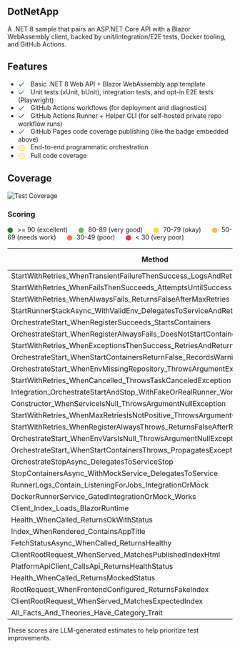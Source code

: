 ## DotNetApp

A .NET 8 sample that pairs an ASP.NET Core API with a Blazor WebAssembly client, backed by unit/integration/E2E tests, Docker tooling, and GitHub Actions.

## Features

 - <svg xmlns="http://www.w3.org/2000/svg" width="16" height="16" style="vertical-align:middle;margin-right:8px;" viewBox="0 0 16 16" aria-hidden="true"><path d="M2 8l3 3 7-7" stroke="#2e7d32" stroke-width="1.6" fill="none" stroke-linecap="round" stroke-linejoin="round"/></svg> Basic .NET 8 Web API + Blazor WebAssembly app template
 - <svg xmlns="http://www.w3.org/2000/svg" width="16" height="16" style="vertical-align:middle;margin-right:8px;" viewBox="0 0 16 16" aria-hidden="true"><path d="M2 8l3 3 7-7" stroke="#2e7d32" stroke-width="1.6" fill="none" stroke-linecap="round" stroke-linejoin="round"/></svg> Unit tests (xUnit, bUnit), integration tests, and opt-in E2E tests (Playwright)
 - <svg xmlns="http://www.w3.org/2000/svg" width="16" height="16" style="vertical-align:middle;margin-right:8px;" viewBox="0 0 16 16" aria-hidden="true"><path d="M2 8l3 3 7-7" stroke="#2e7d32" stroke-width="1.6" fill="none" stroke-linecap="round" stroke-linejoin="round"/></svg> GitHub Actions workflows (for deployment and diagnostics)
 - <svg xmlns="http://www.w3.org/2000/svg" width="16" height="16" style="vertical-align:middle;margin-right:8px;" viewBox="0 0 16 16" aria-hidden="true"><path d="M2 8l3 3 7-7" stroke="#2e7d32" stroke-width="1.6" fill="none" stroke-linecap="round" stroke-linejoin="round"/></svg> GitHub Actions Runner + Helper CLI (for self-hosted private repo workflow runs)
 - <svg xmlns="http://www.w3.org/2000/svg" width="16" height="16" style="vertical-align:middle;margin-right:8px;" viewBox="0 0 16 16" aria-hidden="true"><path d="M2 8l3 3 7-7" stroke="#2e7d32" stroke-width="1.6" fill="none" stroke-linecap="round" stroke-linejoin="round"/></svg> GitHub Pages code coverage publishing (like the badge embedded above)
 - <svg xmlns="http://www.w3.org/2000/svg" width="16" height="16" style="vertical-align:middle;margin-right:8px;" viewBox="0 0 16 16" aria-hidden="true"><circle cx="8" cy="8" r="6" stroke="#fdd835" stroke-width="1.6" fill="none"/><path d="M8 5v3l2 1" stroke="#fdd835" stroke-width="1.6" stroke-linecap="round" stroke-linejoin="round" fill="none"/></svg> End-to-end programmatic  orchestration
 - <svg xmlns="http://www.w3.org/2000/svg" width="16" height="16" style="vertical-align:middle;margin-right:8px;" viewBox="0 0 16 16" aria-hidden="true"><circle cx="8" cy="8" r="6" stroke="#fdd835" stroke-width="1.6" fill="none"/><path d="M8 5v3l2 1" stroke="#fdd835" stroke-width="1.6" stroke-linecap="round" stroke-linejoin="round" fill="none"/></svg> Full code coverage

## Coverage

![Test Coverage](https://hutchisonkim.github.io/dot-net-app/coverage-summary.svg)

### Scoring

<div style="margin-bottom:8px;">
	<span style="display:inline-block;width:12px;height:12px;border-radius:50%;background:#2e7d32;margin-right:6px;vertical-align:middle;"></span> >= 90 (excellent) &nbsp;
	<span style="display:inline-block;width:12px;height:12px;border-radius:50%;background:#66bb6a;margin:0 6px 0 12px;vertical-align:middle;"></span> 80-89 (very good) &nbsp;
	<span style="display:inline-block;width:12px;height:12px;border-radius:50%;background:#fdd835;margin:0 6px 0 12px;vertical-align:middle;"></span> 70-79 (okay) &nbsp;
	<span style="display:inline-block;width:12px;height:12px;border-radius:50%;background:#ffb74d;margin:0 6px 0 12px;vertical-align:middle;"></span> 50-69 (needs work) &nbsp;
	<span style="display:inline-block;width:12px;height:12px;border-radius:50%;background:#ff7043;margin:0 6px 0 12px;vertical-align:middle;"></span> 30-49 (poor) &nbsp;
	<span style="display:inline-block;width:12px;height:12px;border-radius:50%;background:#e53935;margin:0 6px 0 12px;vertical-align:middle;"></span> &lt; 30 (very poor)
</div>

| Method | File | Isolation (30%) | Repeatability (30%) | Speed (20%) | Maintainability (20%) | Average |
|---|---:|---:|---:|---:|---:|---:|
| StartWithRetries_WhenTransientFailureThenSuccess_LogsAndReturnsTrue | tests/GitHub.Runner.Docker.Tests/RunnerManagerTests.cs | <span style="display:inline-block;width:12px;height:12px;border-radius:50%;background:#2e7d32;margin-right:6px;vertical-align:middle;"></span>90 | <span style="display:inline-block;width:12px;height:12px;border-radius:50%;background:#2e7d32;margin-right:6px;vertical-align:middle;"></span>90 | <span style="display:inline-block;width:12px;height:12px;border-radius:50%;background:#66bb6a;margin-right:6px;vertical-align:middle;"></span>80 | <span style="display:inline-block;width:12px;height:12px;border-radius:50%;background:#66bb6a;margin-right:6px;vertical-align:middle;"></span>80 | <span style="display:inline-block;width:12px;height:12px;border-radius:50%;background:#66bb6a;margin-right:6px;vertical-align:middle;"></span>85 |
| StartWithRetries_WhenFailsThenSucceeds_AttemptsUntilSuccess | tests/GitHub.Runner.Docker.Tests/RunnerManagerTests.cs | <span style="display:inline-block;width:12px;height:12px;border-radius:50%;background:#2e7d32;margin-right:6px;vertical-align:middle;"></span>90 | <span style="display:inline-block;width:12px;height:12px;border-radius:50%;background:#2e7d32;margin-right:6px;vertical-align:middle;"></span>90 | <span style="display:inline-block;width:12px;height:12px;border-radius:50%;background:#66bb6a;margin-right:6px;vertical-align:middle;"></span>80 | <span style="display:inline-block;width:12px;height:12px;border-radius:50%;background:#66bb6a;margin-right:6px;vertical-align:middle;"></span>80 | <span style="display:inline-block;width:12px;height:12px;border-radius:50%;background:#66bb6a;margin-right:6px;vertical-align:middle;"></span>85 |
| StartWithRetries_WhenAlwaysFails_ReturnsFalseAfterMaxRetries | tests/GitHub.Runner.Docker.Tests/RunnerManagerTests.cs | <span style="display:inline-block;width:12px;height:12px;border-radius:50%;background:#2e7d32;margin-right:6px;vertical-align:middle;"></span>90 | <span style="display:inline-block;width:12px;height:12px;border-radius:50%;background:#2e7d32;margin-right:6px;vertical-align:middle;"></span>90 | <span style="display:inline-block;width:12px;height:12px;border-radius:50%;background:#66bb6a;margin-right:6px;vertical-align:middle;"></span>80 | <span style="display:inline-block;width:12px;height:12px;border-radius:50%;background:#66bb6a;margin-right:6px;vertical-align:middle;"></span>80 | <span style="display:inline-block;width:12px;height:12px;border-radius:50%;background:#66bb6a;margin-right:6px;vertical-align:middle;"></span>85 |
| StartRunnerStackAsync_WithValidEnv_DelegatesToServiceAndReturnsTrue | tests/GitHub.Runner.Docker.Tests/RunnerManagerTests.cs | <span style="display:inline-block;width:12px;height:12px;border-radius:50%;background:#2e7d32;margin-right:6px;vertical-align:middle;"></span>90 | <span style="display:inline-block;width:12px;height:12px;border-radius:50%;background:#2e7d32;margin-right:6px;vertical-align:middle;"></span>90 | <span style="display:inline-block;width:12px;height:12px;border-radius:50%;background:#66bb6a;margin-right:6px;vertical-align:middle;"></span>80 | <span style="display:inline-block;width:12px;height:12px;border-radius:50%;background:#66bb6a;margin-right:6px;vertical-align:middle;"></span>80 | <span style="display:inline-block;width:12px;height:12px;border-radius:50%;background:#66bb6a;margin-right:6px;vertical-align:middle;"></span>85 |
| OrchestrateStart_WhenRegisterSucceeds_StartsContainers | tests/GitHub.Runner.Docker.Tests/RunnerManagerTests.cs | <span style="display:inline-block;width:12px;height:12px;border-radius:50%;background:#2e7d32;margin-right:6px;vertical-align:middle;"></span>90 | <span style="display:inline-block;width:12px;height:12px;border-radius:50%;background:#2e7d32;margin-right:6px;vertical-align:middle;"></span>90 | <span style="display:inline-block;width:12px;height:12px;border-radius:50%;background:#66bb6a;margin-right:6px;vertical-align:middle;"></span>80 | <span style="display:inline-block;width:12px;height:12px;border-radius:50%;background:#66bb6a;margin-right:6px;vertical-align:middle;"></span>80 | <span style="display:inline-block;width:12px;height:12px;border-radius:50%;background:#66bb6a;margin-right:6px;vertical-align:middle;"></span>85 |
| OrchestrateStart_WhenRegisterAlwaysFails_DoesNotStartContainers | tests/GitHub.Runner.Docker.Tests/RunnerManagerTests.cs | <span style="display:inline-block;width:12px;height:12px;border-radius:50%;background:#2e7d32;margin-right:6px;vertical-align:middle;"></span>90 | <span style="display:inline-block;width:12px;height:12px;border-radius:50%;background:#2e7d32;margin-right:6px;vertical-align:middle;"></span>90 | <span style="display:inline-block;width:12px;height:12px;border-radius:50%;background:#66bb6a;margin-right:6px;vertical-align:middle;"></span>80 | <span style="display:inline-block;width:12px;height:12px;border-radius:50%;background:#66bb6a;margin-right:6px;vertical-align:middle;"></span>80 | <span style="display:inline-block;width:12px;height:12px;border-radius:50%;background:#66bb6a;margin-right:6px;vertical-align:middle;"></span>85 |
| StartWithRetries_WhenExceptionsThenSuccess_RetriesAndReturnsTrue | tests/GitHub.Runner.Docker.Tests/RunnerManagerTests.cs | <span style="display:inline-block;width:12px;height:12px;border-radius:50%;background:#2e7d32;margin-right:6px;vertical-align:middle;"></span>90 | <span style="display:inline-block;width:12px;height:12px;border-radius:50%;background:#2e7d32;margin-right:6px;vertical-align:middle;"></span>90 | <span style="display:inline-block;width:12px;height:12px;border-radius:50%;background:#66bb6a;margin-right:6px;vertical-align:middle;"></span>80 | <span style="display:inline-block;width:12px;height:12px;border-radius:50%;background:#66bb6a;margin-right:6px;vertical-align:middle;"></span>80 | <span style="display:inline-block;width:12px;height:12px;border-radius:50%;background:#66bb6a;margin-right:6px;vertical-align:middle;"></span>85 |
| OrchestrateStart_WhenStartContainersReturnFalse_RecordsWarningAndReturnsFalse | tests/GitHub.Runner.Docker.Tests/RunnerManagerTests.cs | <span style="display:inline-block;width:12px;height:12px;border-radius:50%;background:#66bb6a;margin-right:6px;vertical-align:middle;"></span>85 | <span style="display:inline-block;width:12px;height:12px;border-radius:50%;background:#66bb6a;margin-right:6px;vertical-align:middle;"></span>85 | <span style="display:inline-block;width:12px;height:12px;border-radius:50%;background:#fdd835;margin-right:6px;vertical-align:middle;"></span>75 | <span style="display:inline-block;width:12px;height:12px;border-radius:50%;background:#66bb6a;margin-right:6px;vertical-align:middle;"></span>80 | <span style="display:inline-block;width:12px;height:12px;border-radius:50%;background:#66bb6a;margin-right:6px;vertical-align:middle;"></span>82 |
| OrchestrateStart_WhenEnvMissingRepository_ThrowsArgumentException | tests/GitHub.Runner.Docker.Tests/RunnerManagerTests.cs | <span style="display:inline-block;width:12px;height:12px;border-radius:50%;background:#2e7d32;margin-right:6px;vertical-align:middle;"></span>90 | <span style="display:inline-block;width:12px;height:12px;border-radius:50%;background:#2e7d32;margin-right:6px;vertical-align:middle;"></span>95 | <span style="display:inline-block;width:12px;height:12px;border-radius:50%;background:#66bb6a;margin-right:6px;vertical-align:middle;"></span>85 | <span style="display:inline-block;width:12px;height:12px;border-radius:50%;background:#66bb6a;margin-right:6px;vertical-align:middle;"></span>85 | <span style="display:inline-block;width:12px;height:12px;border-radius:50%;background:#66bb6a;margin-right:6px;vertical-align:middle;"></span>89 |
| StartWithRetries_WhenCancelled_ThrowsTaskCanceledException | tests/GitHub.Runner.Docker.Tests/RunnerManagerTests.cs | <span style="display:inline-block;width:12px;height:12px;border-radius:50%;background:#66bb6a;margin-right:6px;vertical-align:middle;"></span>80 | <span style="display:inline-block;width:12px;height:12px;border-radius:50%;background:#66bb6a;margin-right:6px;vertical-align:middle;"></span>80 | <span style="display:inline-block;width:12px;height:12px;border-radius:50%;background:#ffb74d;margin-right:6px;vertical-align:middle;"></span>70 | <span style="display:inline-block;width:12px;height:12px;border-radius:50%;background:#66bb6a;margin-right:6px;vertical-align:middle;"></span>80 | <span style="display:inline-block;width:12px;height:12px;border-radius:50%;background:#ffb74d;margin-right:6px;vertical-align:middle;"></span>78 |
| Integration_OrchestrateStartAndStop_WithFakeOrRealRunner_WorksBasedOnEnv | tests/GitHub.Runner.Docker.Tests/RunnerManagerTests.cs | <span style="display:inline-block;width:12px;height:12px;border-radius:50%;background:#e53935;margin-right:6px;vertical-align:middle;"></span>30 | <span style="display:inline-block;width:12px;height:12px;border-radius:50%;background:#ff7043;margin-right:6px;vertical-align:middle;"></span>50 | <span style="display:inline-block;width:12px;height:12px;border-radius:50%;background:#e53935;margin-right:6px;vertical-align:middle;"></span>30 | <span style="display:inline-block;width:12px;height:12px;border-radius:50%;background:#ffb74d;margin-right:6px;vertical-align:middle;"></span>60 | <span style="display:inline-block;width:12px;height:12px;border-radius:50%;background:#ff7043;margin-right:6px;vertical-align:middle;"></span>43 |
| Constructor_WhenServiceIsNull_ThrowsArgumentNullException | tests/GitHub.Runner.Docker.Tests/RunnerManagerTests.cs | <span style="display:inline-block;width:12px;height:12px;border-radius:50%;background:#2e7d32;margin-right:6px;vertical-align:middle;"></span>95 | <span style="display:inline-block;width:12px;height:12px;border-radius:50%;background:#2e7d32;margin-right:6px;vertical-align:middle;"></span>95 | <span style="display:inline-block;width:12px;height:12px;border-radius:50%;background:#2e7d32;margin-right:6px;vertical-align:middle;"></span>95 | <span style="display:inline-block;width:12px;height:12px;border-radius:50%;background:#66bb6a;margin-right:6px;vertical-align:middle;"></span>90 | <span style="display:inline-block;width:12px;height:12px;border-radius:50%;background:#2e7d32;margin-right:6px;vertical-align:middle;"></span>94 |
| StartWithRetries_WhenMaxRetriesIsNotPositive_ThrowsArgumentOutOfRange | tests/GitHub.Runner.Docker.Tests/RunnerManagerTests.cs | <span style="display:inline-block;width:12px;height:12px;border-radius:50%;background:#2e7d32;margin-right:6px;vertical-align:middle;"></span>90 | <span style="display:inline-block;width:12px;height:12px;border-radius:50%;background:#2e7d32;margin-right:6px;vertical-align:middle;"></span>90 | <span style="display:inline-block;width:12px;height:12px;border-radius:50%;background:#66bb6a;margin-right:6px;vertical-align:middle;"></span>85 | <span style="display:inline-block;width:12px;height:12px;border-radius:50%;background:#66bb6a;margin-right:6px;vertical-align:middle;"></span>85 | <span style="display:inline-block;width:12px;height:12px;border-radius:50%;background:#66bb6a;margin-right:6px;vertical-align:middle;"></span>88 |
| StartWithRetries_WhenRegisterAlwaysThrows_ReturnsFalseAfterRetries | tests/GitHub.Runner.Docker.Tests/RunnerManagerTests.cs | <span style="display:inline-block;width:12px;height:12px;border-radius:50%;background:#66bb6a;margin-right:6px;vertical-align:middle;"></span>85 | <span style="display:inline-block;width:12px;height:12px;border-radius:50%;background:#66bb6a;margin-right:6px;vertical-align:middle;"></span>85 | <span style="display:inline-block;width:12px;height:12px;border-radius:50%;background:#fdd835;margin-right:6px;vertical-align:middle;"></span>75 | <span style="display:inline-block;width:12px;height:12px;border-radius:50%;background:#66bb6a;margin-right:6px;vertical-align:middle;"></span>80 | <span style="display:inline-block;width:12px;height:12px;border-radius:50%;background:#66bb6a;margin-right:6px;vertical-align:middle;"></span>82 |
| OrchestrateStart_WhenEnvVarsIsNull_ThrowsArgumentNullException | tests/GitHub.Runner.Docker.Tests/RunnerManagerTests.cs | <span style="display:inline-block;width:12px;height:12px;border-radius:50%;background:#2e7d32;margin-right:6px;vertical-align:middle;"></span>90 | <span style="display:inline-block;width:12px;height:12px;border-radius:50%;background:#2e7d32;margin-right:6px;vertical-align:middle;"></span>90 | <span style="display:inline-block;width:12px;height:12px;border-radius:50%;background:#66bb6a;margin-right:6px;vertical-align:middle;"></span>85 | <span style="display:inline-block;width:12px;height:12px;border-radius:50%;background:#66bb6a;margin-right:6px;vertical-align:middle;"></span>85 | <span style="display:inline-block;width:12px;height:12px;border-radius:50%;background:#66bb6a;margin-right:6px;vertical-align:middle;"></span>88 |
| OrchestrateStart_WhenStartContainersThrows_PropagatesException | tests/GitHub.Runner.Docker.Tests/RunnerManagerTests.cs | <span style="display:inline-block;width:12px;height:12px;border-radius:50%;background:#66bb6a;margin-right:6px;vertical-align:middle;"></span>85 | <span style="display:inline-block;width:12px;height:12px;border-radius:50%;background:#66bb6a;margin-right:6px;vertical-align:middle;"></span>85 | <span style="display:inline-block;width:12px;height:12px;border-radius:50%;background:#fdd835;margin-right:6px;vertical-align:middle;"></span>75 | <span style="display:inline-block;width:12px;height:12px;border-radius:50%;background:#66bb6a;margin-right:6px;vertical-align:middle;"></span>80 | <span style="display:inline-block;width:12px;height:12px;border-radius:50%;background:#66bb6a;margin-right:6px;vertical-align:middle;"></span>82 |
| OrchestrateStopAsync_DelegatesToServiceStop | tests/GitHub.Runner.Docker.Tests/RunnerManagerTests.cs | <span style="display:inline-block;width:12px;height:12px;border-radius:50%;background:#2e7d32;margin-right:6px;vertical-align:middle;"></span>90 | <span style="display:inline-block;width:12px;height:12px;border-radius:50%;background:#2e7d32;margin-right:6px;vertical-align:middle;"></span>90 | <span style="display:inline-block;width:12px;height:12px;border-radius:50%;background:#66bb6a;margin-right:6px;vertical-align:middle;"></span>85 | <span style="display:inline-block;width:12px;height:12px;border-radius:50%;background:#66bb6a;margin-right:6px;vertical-align:middle;"></span>85 | <span style="display:inline-block;width:12px;height:12px;border-radius:50%;background:#66bb6a;margin-right:6px;vertical-align:middle;"></span>88 |
| StopContainersAsync_WithMockService_DelegatesToService | tests/GitHub.Runner.Docker.Tests/StopContainersTests.cs | <span style="display:inline-block;width:12px;height:12px;border-radius:50%;background:#2e7d32;margin-right:6px;vertical-align:middle;"></span>90 | <span style="display:inline-block;width:12px;height:12px;border-radius:50%;background:#2e7d32;margin-right:6px;vertical-align:middle;"></span>90 | <span style="display:inline-block;width:12px;height:12px;border-radius:50%;background:#66bb6a;margin-right:6px;vertical-align:middle;"></span>80 | <span style="display:inline-block;width:12px;height:12px;border-radius:50%;background:#66bb6a;margin-right:6px;vertical-align:middle;"></span>80 | <span style="display:inline-block;width:12px;height:12px;border-radius:50%;background:#66bb6a;margin-right:6px;vertical-align:middle;"></span>85 |
| RunnerLogs_Contain_ListeningForJobs_IntegrationOrMock | tests/GitHub.Runner.Docker.Tests/RunnerLogsIntegrationTests.cs | <span style="display:inline-block;width:12px;height:12px;border-radius:50%;background:#ffb74d;margin-right:6px;vertical-align:middle;"></span>60 | <span style="display:inline-block;width:12px;height:12px;border-radius:50%;background:#fdd835;margin-right:6px;vertical-align:middle;"></span>70 | <span style="display:inline-block;width:12px;height:12px;border-radius:50%;background:#ff7043;margin-right:6px;vertical-align:middle;"></span>50 | <span style="display:inline-block;width:12px;height:12px;border-radius:50%;background:#fdd835;margin-right:6px;vertical-align:middle;"></span>70 | <span style="display:inline-block;width:12px;height:12px;border-radius:50%;background:#ffb74d;margin-right:6px;vertical-align:middle;"></span>63 |
| DockerRunnerService_GatedIntegrationOrMock_Works | tests/GitHub.Runner.Docker.Tests/DockerDotNetRunnerServiceTests.cs | <span style="display:inline-block;width:12px;height:12px;border-radius:50%;background:#ff7043;margin-right:6px;vertical-align:middle;"></span>40 | <span style="display:inline-block;width:12px;height:12px;border-radius:50%;background:#ff7043;margin-right:6px;vertical-align:middle;"></span>50 | <span style="display:inline-block;width:12px;height:12px;border-radius:50%;background:#ff7043;margin-right:6px;vertical-align:middle;"></span>40 | <span style="display:inline-block;width:12px;height:12px;border-radius:50%;background:#fdd835;margin-right:6px;vertical-align:middle;"></span>60 | <span style="display:inline-block;width:12px;height:12px;border-radius:50%;background:#ff7043;margin-right:6px;vertical-align:middle;"></span>48 |
| Client_Index_Loads_BlazorRuntime | tests/DotNetApp.Tests.E2E/PlaywrightTests.cs | <span style="display:inline-block;width:12px;height:12px;border-radius:50%;background:#e53935;margin-right:6px;vertical-align:middle;"></span>20 | <span style="display:inline-block;width:12px;height:12px;border-radius:50%;background:#ff7043;margin-right:6px;vertical-align:middle;"></span>30 | <span style="display:inline-block;width:12px;height:12px;border-radius:50%;background:#e53935;margin-right:6px;vertical-align:middle;"></span>10 | <span style="display:inline-block;width:12px;height:12px;border-radius:50%;background:#ffb74d;margin-right:6px;vertical-align:middle;"></span>40 | <span style="display:inline-block;width:12px;height:12px;border-radius:50%;background:#e53935;margin-right:6px;vertical-align:middle;"></span>25 |
| Health_WhenCalled_ReturnsOkWithStatus | tests/DotNetApp.Server.Tests.Unit/StateControllerTests.cs | <span style="display:inline-block;width:12px;height:12px;border-radius:50%;background:#2e7d32;margin-right:6px;vertical-align:middle;"></span>95 | <span style="display:inline-block;width:12px;height:12px;border-radius:50%;background:#2e7d32;margin-right:6px;vertical-align:middle;"></span>95 | <span style="display:inline-block;width:12px;height:12px;border-radius:50%;background:#66bb6a;margin-right:6px;vertical-align:middle;"></span>90 | <span style="display:inline-block;width:12px;height:12px;border-radius:50%;background:#66bb6a;margin-right:6px;vertical-align:middle;"></span>90 | <span style="display:inline-block;width:12px;height:12px;border-radius:50%;background:#2e7d32;margin-right:6px;vertical-align:middle;"></span>93 |
| Index_WhenRendered_ContainsAppTitle | tests/DotNetApp.Client.Tests.Unit/IndexTests.cs | <span style="display:inline-block;width:12px;height:12px;border-radius:50%;background:#66bb6a;margin-right:6px;vertical-align:middle;"></span>85 | <span style="display:inline-block;width:12px;height:12px;border-radius:50%;background:#66bb6a;margin-right:6px;vertical-align:middle;"></span>85 | <span style="display:inline-block;width:12px;height:12px;border-radius:50%;background:#ffb74d;margin-right:6px;vertical-align:middle;"></span>70 | <span style="display:inline-block;width:12px;height:12px;border-radius:50%;background:#fdd835;margin-right:6px;vertical-align:middle;"></span>75 | <span style="display:inline-block;width:12px;height:12px;border-radius:50%;background:#fdd835;margin-right:6px;vertical-align:middle;"></span>79 |
| FetchStatusAsync_WhenCalled_ReturnsHealthy | tests/DotNetApp.Client.Tests.Unit/HealthStatusProviderTests.cs | <span style="display:inline-block;width:12px;height:12px;border-radius:50%;background:#2e7d32;margin-right:6px;vertical-align:middle;"></span>90 | <span style="display:inline-block;width:12px;height:12px;border-radius:50%;background:#2e7d32;margin-right:6px;vertical-align:middle;"></span>90 | <span style="display:inline-block;width:12px;height:12px;border-radius:50%;background:#66bb6a;margin-right:6px;vertical-align:middle;"></span>85 | <span style="display:inline-block;width:12px;height:12px;border-radius:50%;background:#66bb6a;margin-right:6px;vertical-align:middle;"></span>85 | <span style="display:inline-block;width:12px;height:12px;border-radius:50%;background:#66bb6a;margin-right:6px;vertical-align:middle;"></span>88 |
| ClientRootRequest_WhenServed_MatchesPublishedIndexHtml | tests/DotNetApp.Client.Tests.Integration/ServeMatchesPublishedTests.cs | <span style="display:inline-block;width:12px;height:12px;border-radius:50%;background:#e53935;margin-right:6px;vertical-align:middle;"></span>30 | <span style="display:inline-block;width:12px;height:12px;border-radius:50%;background:#ff7043;margin-right:6px;vertical-align:middle;"></span>40 | <span style="display:inline-block;width:12px;height:12px;border-radius:50%;background:#e53935;margin-right:6px;vertical-align:middle;"></span>20 | <span style="display:inline-block;width:12px;height:12px;border-radius:50%;background:#ffb74d;margin-right:6px;vertical-align:middle;"></span>60 | <span style="display:inline-block;width:12px;height:12px;border-radius:50%;background:#ff7043;margin-right:6px;vertical-align:middle;"></span>38 |
| PlatformApiClient_CallsApi_ReturnsHealthStatus | tests/DotNetApp.Client.Tests.Integration/ExampleApiIntegrationTests.cs | <span style="display:inline-block;width:12px;height:12px;border-radius:50%;background:#ffb74d;margin-right:6px;vertical-align:middle;"></span>70 | <span style="display:inline-block;width:12px;height:12px;border-radius:50%;background:#fdd835;margin-right:6px;vertical-align:middle;"></span>80 | <span style="display:inline-block;width:12px;height:12px;border-radius:50%;background:#ffb74d;margin-right:6px;vertical-align:middle;"></span>60 | <span style="display:inline-block;width:12px;height:12px;border-radius:50%;background:#66bb6a;margin-right:6px;vertical-align:middle;"></span>80 | <span style="display:inline-block;width:12px;height:12px;border-radius:50%;background:#fdd835;margin-right:6px;vertical-align:middle;"></span>73 |
| Health_WhenCalled_ReturnsMockedStatus | tests/DotNetApp.Server.Tests.Integration/HealthEndpointIntegrationTests.cs | <span style="display:inline-block;width:12px;height:12px;border-radius:50%;background:#66bb6a;margin-right:6px;vertical-align:middle;"></span>80 | <span style="display:inline-block;width:12px;height:12px;border-radius:50%;background:#2e7d32;margin-right:6px;vertical-align:middle;"></span>85 | <span style="display:inline-block;width:12px;height:12px;border-radius:50%;background:#ffb74d;margin-right:6px;vertical-align:middle;"></span>65 | <span style="display:inline-block;width:12px;height:12px;border-radius:50%;background:#66bb6a;margin-right:6px;vertical-align:middle;"></span>80 | <span style="display:inline-block;width:12px;height:12px;border-radius:50%;background:#66bb6a;margin-right:6px;vertical-align:middle;"></span>78 |
| RootRequest_WhenFrontendConfigured_ReturnsFakeIndex | tests/DotNetApp.Server.Tests.Integration/HealthEndpointIntegrationTests.cs | <span style="display:inline-block;width:12px;height:12px;border-radius:50%;background:#66bb6a;margin-right:6px;vertical-align:middle;"></span>80 | <span style="display:inline-block;width:12px;height:12px;border-radius:50%;background:#2e7d32;margin-right:6px;vertical-align:middle;"></span>85 | <span style="display:inline-block;width:12px;height:12px;border-radius:50%;background:#ffb74d;margin-right:6px;vertical-align:middle;"></span>65 | <span style="display:inline-block;width:12px;height:12px;border-radius:50%;background:#66bb6a;margin-right:6px;vertical-align:middle;"></span>80 | <span style="display:inline-block;width:12px;height:12px;border-radius:50%;background:#66bb6a;margin-right:6px;vertical-align:middle;"></span>78 |
| ClientRootRequest_WhenServed_MatchesExpectedIndex | tests/DotNetApp.Server.Tests.Integration/ServeFrontendFromBackendTests.cs | <span style="display:inline-block;width:12px;height:12px;border-radius:50%;background:#e53935;margin-right:6px;vertical-align:middle;"></span>30 | <span style="display:inline-block;width:12px;height:12px;border-radius:50%;background:#ff7043;margin-right:6px;vertical-align:middle;"></span>40 | <span style="display:inline-block;width:12px;height:12px;border-radius:50%;background:#e53935;margin-right:6px;vertical-align:middle;"></span>20 | <span style="display:inline-block;width:12px;height:12px;border-radius:50%;background:#ffb74d;margin-right:6px;vertical-align:middle;"></span>60 | <span style="display:inline-block;width:12px;height:12px;border-radius:50%;background:#ff7043;margin-right:6px;vertical-align:middle;"></span>38 |
| All_Facts_And_Theories_Have_Category_Trait | tests/DotNetApp.Server.Tests.Unit/CategoryConventionsTests.cs | <span style="display:inline-block;width:12px;height:12px;border-radius:50%;background:#2e7d32;margin-right:6px;vertical-align:middle;"></span>95 | <span style="display:inline-block;width:12px;height:12px;border-radius:50%;background:#2e7d32;margin-right:6px;vertical-align:middle;"></span>95 | <span style="display:inline-block;width:12px;height:12px;border-radius:50%;background:#66bb6a;margin-right:6px;vertical-align:middle;"></span>90 | <span style="display:inline-block;width:12px;height:12px;border-radius:50%;background:#fdd835;margin-right:6px;vertical-align:middle;"></span>85 | <span style="display:inline-block;width:12px;height:12px;border-radius:50%;background:#2e7d32;margin-right:6px;vertical-align:middle;"></span>91 |

These scores are LLM-generated estimates to help prioritize test improvements.
